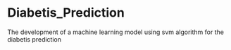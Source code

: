 # Diabetis_Prediction
The development of a machine learning model using svm algorithm for the diabetis prediction 
